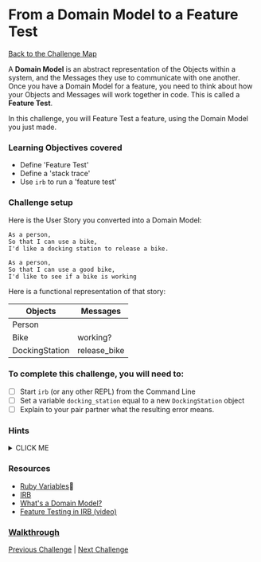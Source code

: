 # From a Domain Model to a Feature Test

[Back to the Challenge Map](0_challenge_map.md)

A **Domain Model** is an abstract representation of the Objects within a system, and the Messages they use to communicate with one another. Once you have a Domain Model for a feature, you need to think about how your Objects and Messages will work together in code. This is called a **Feature Test**.

In this challenge, you will Feature Test a feature, using the Domain Model you just made.

### Learning Objectives covered
- Define 'Feature Test'
- Define a 'stack trace'
- Use `irb` to run a 'feature test'

### Challenge setup

Here is the User Story you converted into a Domain Model:

```
As a person,
So that I can use a bike,
I'd like a docking station to release a bike.

As a person,
So that I can use a good bike,
I'd like to see if a bike is working
```

Here is a functional representation of that story:

Objects  | Messages
------------- | -------------
Person  |
Bike  | working?
DockingStation | release_bike

### To complete this challenge, you will need to:

- [ ] Start `irb` (or any other REPL) from the Command Line
- [ ] Set a variable `docking_station` equal to a new `DockingStation` object
- [ ] Explain to your pair partner what the resulting error means.

### Hints

<details><summary>CLICK ME</summary>
  <li>Don't panic when you see the error message!  Error messages are a good thing and can be super helpful as long as you engage with them properly.</li>
  <li>Read the error message line by line with your partner to see what information you can gain from it.</li>
</details>

### Resources

- [Ruby Variables](https://github.com/makersacademy/course/blob/master/pills/variables.md):pill:
- [IRB](http://ruby-doc.org/stdlib-2.0.0/libdoc/irb/rdoc/IRB.html)
- [What's a Domain Model?](http://sjmog.github.io/posts/502_domain-modelling/)
- [Feature Testing in IRB (video)](https://www.youtube.com/watch?v=rShBRLyEccY)

### [Walkthrough](walkthroughs/3.md)

[Previous Challenge](2_working_with_user_stories.md) | [Next Challenge](4_errors_are_good.md)



